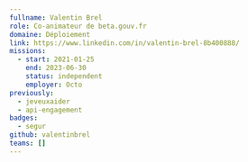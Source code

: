 ```yaml
---
fullname: Valentin Brel
role: Co-animateur de beta.gouv.fr
domaine: Déploiement
link: https://www.linkedin.com/in/valentin-brel-8b400888/
missions:
  - start: 2021-01-25
    end: 2023-06-30
    status: independent
    employer: Octo
previously:
  - jeveuxaider
  - api-engagement
badges:
  - segur
github: valentinbrel
teams: []
---
```

